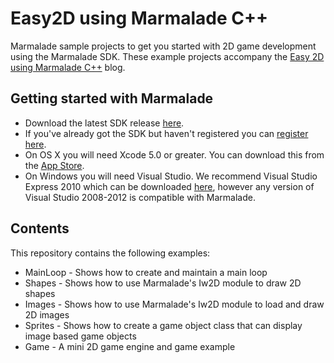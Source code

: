 Easy2D using Marmalade C++
==========================

Marmalade sample projects to get you started with 2D game development using the Marmalade SDK.
These example projects accompany the [Easy 2D using Marmalade C++](https://www.madewithmarmalade.com/blog/easy-2d-using-marmalade-c-%E2%80%93-part-1) blog.

Getting started with Marmalade
------------------------------
* Download the latest SDK release [here](http://www.madewithmarmalade.com/download).
* If you've already got the SDK but haven't registered you can [register here](http://www.madewithmarmalade.com/user/register).
* On OS X you will need Xcode 5.0 or greater.  You can download this from the [App Store](https://itunes.apple.com/gb/app/xcode/id497799835?mt=12).
* On Windows you will need Visual Studio. We recommend Visual Studio Express 2010 which can be downloaded [here](http://go.microsoft.com/?linkid=9709949), however any version of Visual Studio 2008-2012 is compatible with Marmalade.

Contents
--------
This repository contains the following examples:

* MainLoop - Shows how to create and maintain a main loop
* Shapes - Shows how to use Marmalade's Iw2D module to draw 2D shapes
* Images - Shows how to use Marmalade's Iw2D module to load and draw 2D images
* Sprites - Shows how to create a game object class that can display image based game objects
* Game - A mini 2D game engine and game example

